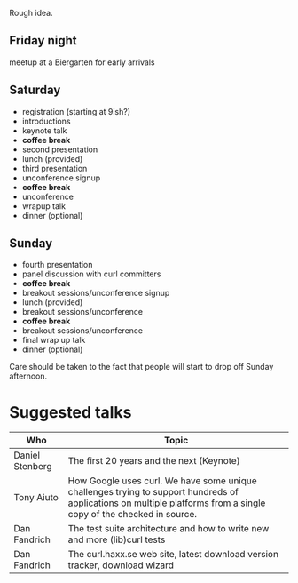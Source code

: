 Rough idea.

## Friday night

meetup at a Biergarten for early arrivals

## Saturday

 - registration (starting at 9ish?)
 - introductions
 - keynote talk
 - **coffee break**
 - second presentation
 - lunch (provided)
 - third presentation
 - unconference signup
 - **coffee break**
 - unconference
 - wrapup talk
 - dinner (optional)

## Sunday

 - fourth presentation
 - panel discussion with curl committers
 - **coffee break**
 - breakout sessions/unconference signup
 - lunch (provided)
 - breakout sessions/unconference
 - **coffee break**
 - breakout sessions/unconference
 - final wrap up talk
 - dinner (optional)

Care should be taken to the fact that people will start to drop off Sunday afternoon.

# Suggested talks

| Who | Topic |
|-----|-------|
| Daniel Stenberg | The first 20 years and the next (Keynote)
| Tony Aiuto | How Google uses curl. We have some unique challenges trying to support hundreds of applications on multiple platforms from a single copy of the checked in source.
| Dan Fandrich | The test suite architecture and how to write new and more (lib)curl tests
| Dan Fandrich | The curl.haxx.se web site, latest download version tracker, download wizard

